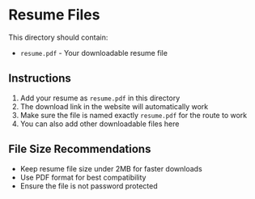 # Resume Files

This directory should contain:

- `resume.pdf` - Your downloadable resume file

## Instructions

1. Add your resume as `resume.pdf` in this directory
2. The download link in the website will automatically work
3. Make sure the file is named exactly `resume.pdf` for the route to work
4. You can also add other downloadable files here

## File Size Recommendations

- Keep resume file size under 2MB for faster downloads
- Use PDF format for best compatibility
- Ensure the file is not password protected
